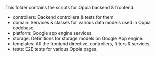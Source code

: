 This folder contains the scripts for Oppia backend & frontend.

- controllers: Backend controllers & tests for them.
- domain: Services & classes for various data models used in Oppia codebase.
- platform: Google app engine services.
- storage: Definitions for storage models on Google App engine.
- templates: All the frontend directive, controllers, filters & services.
- tests: E2E tests for various Oppia pages.